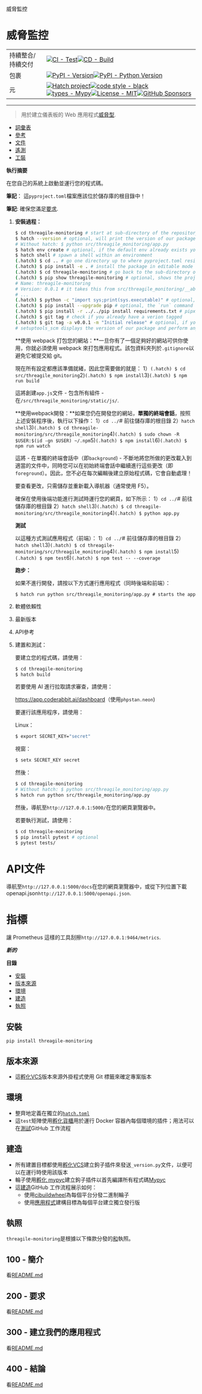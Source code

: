 威脅監控

# 威脅監控

|           |                                                                                                                                                                                                                                                                                                                                                                                                                                                                                                                                                                                                        |
| --------- | ------------------------------------------------------------------------------------------------------------------------------------------------------------------------------------------------------------------------------------------------------------------------------------------------------------------------------------------------------------------------------------------------------------------------------------------------------------------------------------------------------------------------------------------------------------------------------------------------------ |
| 持續整合/持續交付 | [![CI - Test](https://github.com/vanHeemstraSystems/threagile-monitoring/actions/workflows/test.yml/badge.svg)](https://github.com/vanHeemstraSystems/threagile-monitoring/actions/workflows/test.yml)[![CD - Build](https://github.com/vanHeemstraSystems/threagile-monitoring/actions/workflows/build.yml/badge.svg)](https://github.com/vanHeemstraSystems/threagile-monitoring/actions/workflows/build.yml)                                                                                                                                                                                        |
| 包裹        | [![PyPI - Version](https://img.shields.io/pypi/v/threagile-monitoring.svg?logo=pypi&label=PyPI&logoColor=gold)](https://pypi.org/project/threagile-monitoring/)[![PyPI - Python Version](https://img.shields.io/pypi/pyversions/threagile-monitoring.svg?logo=python&label=Python&logoColor=gold)](https://pypi.org/project/threagile-monitoring/)                                                                                                                                                                                                                                                     |
| 元         | [![Hatch project](https://img.shields.io/badge/%F0%9F%A5%9A-Hatch-4051b5.svg)](https://github.com/pypa/hatch)[![code style - black](https://img.shields.io/badge/code%20style-black-000000.svg)](https://github.com/psf/black)[![types - Mypy](https://img.shields.io/badge/types-Mypy-blue.svg)](https://github.com/ambv/black)[![License - MIT](https://img.shields.io/badge/license-MIT-9400d3.svg)](https://spdx.org/licenses/)[![GitHub Sponsors](https://img.shields.io/github/sponsors/vanHeemstraSystems?logo=GitHub%20Sponsors&style=social)](https://github.com/sponsors/vanHeemstraSystems) |

* * *

> 用於建立儀表板的 Web 應用程式[威脅型](https://threagile.io).

-   [詞彙表](./GLOSSARY.md)
-   [參考](./REFERENCES.md)
-   [文件](./DOCUMENTATION.md)
-   [遙測](./TELEMETRY.md)
-   [工裝](./TOOLING.md)

**執行摘要**

在您自己的系統上啟動並運行您的程式碼。

**筆記**： 這`pyproject.toml`檔案應該位於儲存庫的根目錄中！

**筆記**: 確保您滿足[要求](./200/README.md).

1.  **安裝過程：**

    ```bash
    $ cd threagile-monitoring # start at sub-directory of the repository where the requirements.txt file is kept.
    $ hatch --version # optional, will print the version of our package to the terminal without modifying the source directory (e.g. `0.0.1`).
    # Without hatch: $ python src/threagile_monitoring/app.py
    $ hatch env create # optional, if the default env already exists you will be told
    $ hatch shell # spawn a shell within an environment
    (.hatch) $ cd .. # go one directory up to where pyproject.toml resides
    (.hatch) $ pip install -e . # install the package in editable mode
    (.hatch) $ cd threagile-monitoring # go back to the sub-directory of the repository where the requirements.txt file is kept.
    (.hatch) $ pip show threagile-monitoring # optional, shows the project details, here 'threagile-monitoring', from `pyproject.toml`
    # Name: threagile-monitoring
    # Version: 0.0.1 # it takes this from src/threagile_monitoring/__about__.py
    # ...
    (.hatch) $ python -c "import sys;print(sys.executable)" # optional, see where your environment's python is located
    (.hatch) $ pip install --upgrade pip # optional, the `run` command allows you to execute commands in an environment as if you had already entered it.
    (.hatch) $ pip install -r ../../pip install requirements.txt # pipx won't do this
    (.hatch) $ git tag # check if you already have a verion tagged
    (.hatch) $ git tag -a v0.0.1 -m "Initial release" # optional, if you have no tags yet
    # setuptools_scm displays the version of our package and perform any side-effects like writing to a file. (here: `__about__.py`)
    ```

    **使用 webpack 打包您的網站：**一旦你有了一個足夠好的網站可供你使用，你就必須使用 webpack 來打包應用程式。該包資料夾列於`.gitignore`以避免它被提交給 git。

    現在所有設定都應該準備就緒，因此您需要做的就是：
    1）`(.hatch) $ cd src/threagile_monitoring`2)`(.hatch) $ npm install`3)`(.hatch) $ npm run build`

    這將創建`app.js`文件 - 包含所有組件 - 在`/src/threagile_monitoring/static/js/`.

    **使用webpack開發：**如果您仍在開發您的網站，**單獨的終端會話**，按照上述安裝程序後，執行以下操作：
    1）`cd ../`# 前往儲存庫的根目錄
    2）`hatch shell`3)`(.hatch) $ cd threagile-monitoring/src/threagile_monitoring`4)`(.hatch) $ sudo chown -R $USER:$(id -gn $USER) ~/.npm`5)`(.hatch) $ npm install`6)`(.hatch) $ npm run watch`

    這將 - 在單獨的終端會話中（即`background`) - 不斷地將您所做的更改載入到適當的文件中，同時您可以在初始終端會話中繼續進行這些更改（即`foreground`）。因此，您不必在每次編輯後建立原始程式碼，它會自動處理！

    要查看更改，只需儲存並重新載入導航器（通常使用 F5）。

    確保在使用後端功能進行測試時運行您的網頁，如下所示：
    1）`cd ../`# 前往儲存庫的根目錄
    2）`hatch shell`3)`(.hatch) $ cd threagile-monitoring/src/threagile_monitoring`4)`(.hatch) $ python app.py`

    **測試**

    以這種方式測試應用程式（前端）：
    1）`cd ../`# 前往儲存庫的根目錄
    2）`hatch shell`3)`(.hatch) $ cd threagile-monitoring/src/threagile_monitoring`4)`(.hatch) $ npm install`5)`(.hatch) $ npm test`6)`(.hatch) $ npm test -- --coverage`

    **跑步：**

    如果不進行開發，請按以下方式運行應用程式（同時後端和前端）：

        $ hatch run python src/threagile_monitoring/app.py # starts the app 

2.  軟體依賴性

3.  最新版本

4.  API參考

5.  建置和測試：

    要建立您的程式碼，請使用：

    ```bash
    $ cd threagile-monitoring
    $ hatch build
    ```

    若要使用 AI 進行拉取請求審查，請使用：

    <https://app.coderabbit.ai/dashboard>（使用`phpstan.neon`)

    要運行該應用程序，請使用：

    Linux：

    ```bash
    $ export SECRET_KEY="secret"
    ```

    視窗：

    ```bash
    $ setx SECRET_KEY secret
    ```

    然後：

    ```bash
    $ cd threagile-monitoring
    # Without hatch: $ python src/threagile_monitoring/app.py
    $ hatch run python src/threagile_monitoring/app.py
    ```

    然後，導航至`http://127.0.0.1:5000/`在您的網頁瀏覽器中。

    若要執行測試，請使用：

    ```bash
    $ cd threagile-monitoring
    $ pip install pytest # optional
    $ pytest tests/
    ```

# API文件

導航至`http://127.0.0.1:5000/docs`在您的網頁瀏覽器中，或從下列位置下載 openapi.json`http://127.0.0.1:5000/openapi.json`.

# 指標

讓 Prometheus 這樣的工具刮擦`http://127.0.0.1:9464/metrics`.

**_新的_**

**目錄**

-   [安裝](#installation)
-   [版本來源](#version-source)
-   [環境](#environments)
-   [建造](#build)
-   [執照](#license)

## 安裝

```console
pip install threagile-monitoring
```

## 版本來源

-   這[孵化VCS](https://github.com/ofek/hatch-vcs)版本來源外掛程式使用 Git 標籤來確定專案版本

## 環境

-   整齊地定義在獨立的[`hatch.toml`](https://hatch.pypa.io/latest/intro/#configuration)
-   這`test`矩陣使用[孵化貨櫃](https://github.com/ofek/hatch-containers)用於運行 Docker 容器內每個環境的插件；用法可以在[測試](.github/workflows/test.yml)GitHub 工作流程

## 建造

-   所有建置目標都使用[孵化VCS](https://github.com/ofek/hatch-vcs)建立鉤子插件來發送`_version.py`文件，以便可以在運行時使用該版本
-   輪子使用[孵化 mypyc](https://github.com/ofek/hatch-mypyc)建立鉤子插件以首先編譯所有程式碼[Mypyc](https://github.com/mypyc/mypyc)
-   這[建造](.github/workflows/build.yml)GitHub 工作流程展示如何：
    -   使用[cibuildwheel](https://github.com/pypa/cibuildwheel)為每個平台分發二進制輪子
    -   使用[應用程式](https://hatch.pypa.io/latest/plugins/builder/app/)建構目標為每個平台建立獨立發行版

## 執照

`threagile-monitoring`是根據以下條款分發的[和](https://spdx.org/licenses/MIT.html)執照。

## 100 - 簡介

看[README.md](./100/README.md)

## 200 - 要求

看[README.md](./200/README.md)

## 300 - 建立我們的應用程式

看[README.md](./300/README.md)

## 400 - 結論

看[README.md](./400/README.md)
